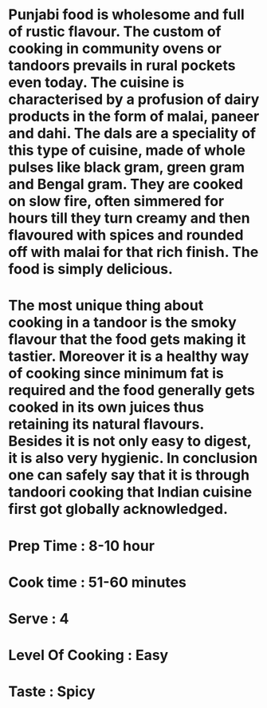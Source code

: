 # Punjabi food is wholesome and full of rustic flavour. The custom of cooking in community ovens or tandoors prevails in rural pockets even today. The cuisine is characterised by a profusion of dairy products in the form of malai, paneer and dahi. The dals are a speciality of this type of cuisine, made of whole pulses like black gram, green gram and Bengal gram.  They are cooked on slow fire, often simmered for hours till they turn creamy and then flavoured with spices and rounded off with malai for that rich finish. The food is simply delicious.

# The most unique thing about cooking in a tandoor is the smoky flavour that the food gets making it tastier. Moreover it is a healthy way of cooking since minimum fat is required and the food generally gets cooked in its own juices thus retaining its natural flavours. Besides it is not only easy to digest, it is also very hygienic.  In conclusion one can safely say that it is through tandoori cooking that Indian cuisine first got globally acknowledged.

# Prep Time : 8-10 hour

# Cook time : 51-60 minutes

# Serve : 4

# Level Of Cooking : Easy

# Taste : Spicy
